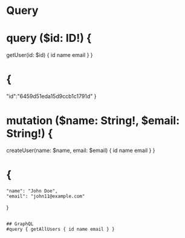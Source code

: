 # Query 


# query ($id: ID!) {
  getUser(id: $id) {
    id
    name
    email
  }
}
# {
  "id":"6459d51eda15d9ccb1c1791d"
}
# mutation ($name: String!, $email: String!) {
  createUser(name: $name, email: $email) {
    id
    name
    email
  }
}

# {
    "name": "John Doe",
    "email": "john11@example.com"
  }
  ```

## GraphQL
#query { getAllUsers { id name email } }